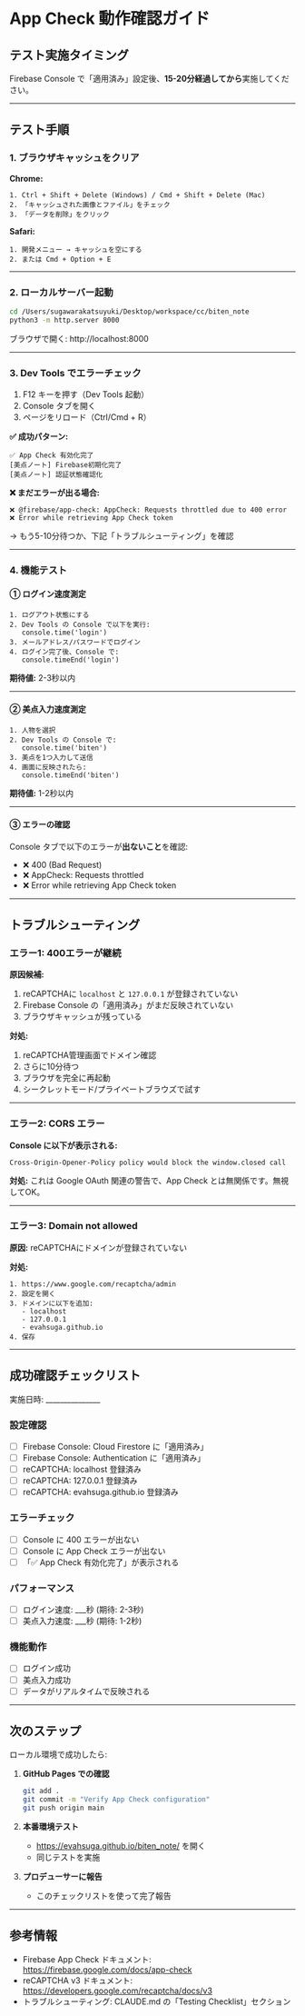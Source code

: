 # App Check 動作確認ガイド

## テスト実施タイミング
Firebase Console で「適用済み」設定後、**15-20分経過してから**実施してください。

---

## テスト手順

### 1. ブラウザキャッシュをクリア

**Chrome:**
```
1. Ctrl + Shift + Delete (Windows) / Cmd + Shift + Delete (Mac)
2. 「キャッシュされた画像とファイル」をチェック
3. 「データを削除」をクリック
```

**Safari:**
```
1. 開発メニュー → キャッシュを空にする
2. または Cmd + Option + E
```

---

### 2. ローカルサーバー起動

```bash
cd /Users/sugawarakatsuyuki/Desktop/workspace/cc/biten_note
python3 -m http.server 8000
```

ブラウザで開く: http://localhost:8000

---

### 3. Dev Tools でエラーチェック

1. F12 キーを押す（Dev Tools 起動）
2. Console タブを開く
3. ページをリロード（Ctrl/Cmd + R）

**✅ 成功パターン:**
```
✅ App Check 有効化完了
[美点ノート] Firebase初期化完了
[美点ノート] 認証状態確認化
```

**❌ まだエラーが出る場合:**
```
❌ @firebase/app-check: AppCheck: Requests throttled due to 400 error
❌ Error while retrieving App Check token
```
→ もう5-10分待つか、下記「トラブルシューティング」を確認

---

### 4. 機能テスト

#### ① ログイン速度測定
```
1. ログアウト状態にする
2. Dev Tools の Console で以下を実行:
   console.time('login')
3. メールアドレス/パスワードでログイン
4. ログイン完了後、Console で:
   console.timeEnd('login')
```

**期待値:** 2-3秒以内

---

#### ② 美点入力速度測定
```
1. 人物を選択
2. Dev Tools の Console で:
   console.time('biten')
3. 美点を1つ入力して送信
4. 画面に反映されたら:
   console.timeEnd('biten')
```

**期待値:** 1-2秒以内

---

#### ③ エラーの確認
Console タブで以下のエラーが**出ないこと**を確認:
- ❌ 400 (Bad Request)
- ❌ AppCheck: Requests throttled
- ❌ Error while retrieving App Check token

---

## トラブルシューティング

### エラー1: 400エラーが継続

**原因候補:**
1. reCAPTCHAに `localhost` と `127.0.0.1` が登録されていない
2. Firebase Console の「適用済み」がまだ反映されていない
3. ブラウザキャッシュが残っている

**対処:**
1. reCAPTCHA管理画面でドメイン確認
2. さらに10分待つ
3. ブラウザを完全に再起動
4. シークレットモード/プライベートブラウズで試す

---

### エラー2: CORS エラー

**Console に以下が表示される:**
```
Cross-Origin-Opener-Policy policy would block the window.closed call
```

**対処:** これは Google OAuth 関連の警告で、App Check とは無関係です。無視してOK。

---

### エラー3: Domain not allowed

**原因:** reCAPTCHAにドメインが登録されていない

**対処:**
```
1. https://www.google.com/recaptcha/admin
2. 設定を開く
3. ドメインに以下を追加:
   - localhost
   - 127.0.0.1
   - evahsuga.github.io
4. 保存
```

---

## 成功確認チェックリスト

実施日時: _______________

### 設定確認
- [ ] Firebase Console: Cloud Firestore に「適用済み」
- [ ] Firebase Console: Authentication に「適用済み」
- [ ] reCAPTCHA: localhost 登録済み
- [ ] reCAPTCHA: 127.0.0.1 登録済み
- [ ] reCAPTCHA: evahsuga.github.io 登録済み

### エラーチェック
- [ ] Console に 400 エラーが出ない
- [ ] Console に App Check エラーが出ない
- [ ] 「✅ App Check 有効化完了」が表示される

### パフォーマンス
- [ ] ログイン速度: ___秒 (期待: 2-3秒)
- [ ] 美点入力速度: ___秒 (期待: 1-2秒)

### 機能動作
- [ ] ログイン成功
- [ ] 美点入力成功
- [ ] データがリアルタイムで反映される

---

## 次のステップ

ローカル環境で成功したら:

1. **GitHub Pages での確認**
   ```bash
   git add .
   git commit -m "Verify App Check configuration"
   git push origin main
   ```

2. **本番環境テスト**
   - https://evahsuga.github.io/biten_note/ を開く
   - 同じテストを実施

3. **プロデューサーに報告**
   - このチェックリストを使って完了報告

---

## 参考情報

- Firebase App Check ドキュメント: https://firebase.google.com/docs/app-check
- reCAPTCHA v3 ドキュメント: https://developers.google.com/recaptcha/docs/v3
- トラブルシューティング: CLAUDE.md の「Testing Checklist」セクション
